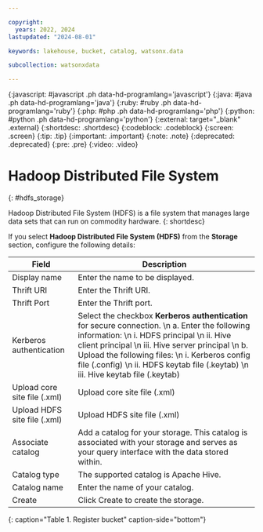 ```yaml
---

copyright:
  years: 2022, 2024
lastupdated: "2024-08-01"

keywords: lakehouse, bucket, catalog, watsonx.data

subcollection: watsonxdata

---
```


{:javascript: #javascript .ph data-hd-programlang='javascript'}
{:java: #java .ph data-hd-programlang='java'}
{:ruby: #ruby .ph data-hd-programlang='ruby'}
{:php: #php .ph data-hd-programlang='php'}
{:python: #python .ph data-hd-programlang='python'}
{:external: target="_blank" .external}
{:shortdesc: .shortdesc}
{:codeblock: .codeblock}
{:screen: .screen}
{:tip: .tip}
{:important: .important}
{:note: .note}
{:deprecated: .deprecated}
{:pre: .pre}
{:video: .video}

# Hadoop Distributed File System
{: #hdfs_storage}

Hadoop Distributed File System (HDFS) is a file system that manages large data sets that can run on commodity hardware.
{: shortdesc}

 If you select **Hadoop Distributed File System (HDFS)** from the **Storage** section, configure the following details:

 | Field | Description |
 |--------------------------|----------------|
 | Display name | Enter the name to be displayed.|
 | Thrift URI | Enter the Thrift URI.|
 |Thrift Port | Enter the Thrift port. |
 | Kerberos authentication | Select the checkbox **Kerberos authentication** for secure connection.  \n a. Enter the following information: \n i. HDFS principal \n ii. Hive client principal \n iii. Hive server principal \n b. Upload the following files: \n i. Kerberos config file (.config) \n ii. HDFS keytab file (.keytab) \n iii. Hive keytab file (.keytab) |
 | Upload core site file (.xml) | Upload core site file (.xml) |
 | Upload HDFS site file (.xml) | Upload HDFS site file (.xml) |
 | Associate catalog | Add a catalog for your storage. This catalog is associated with your storage and serves as your query interface with the data stored within. |
 | Catalog type | The supported catalog is Apache Hive.|
 | Catalog name | Enter the name of your catalog. |
 | Create | Click Create to create the storage. |
 {: caption="Table 1. Register bucket" caption-side="bottom"}
